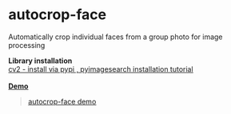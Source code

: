 # autocrop-face
Automatically crop individual faces from a group photo for image processing<br> 

<b>Library installation</b> <br>
<u>cv2<u> -  <a href="https://pypi.org/project/opencv-python/">install via pypi</a> , <a href="https://www.pyimagesearch.com/2018/09/19/pip-install-opencv/">pyimagesearch installation tutorial</a>
<br><br>
<b>Demo</b><br>
<blockquote class="imgur-embed-pub" lang="en" data-id="a/jrohv9z" data-context="false" ><a href="//imgur.com/a/jrohv9z">autocrop-face demo</a></blockquote><script async src="//s.imgur.com/min/embed.js" charset="utf-8"></script>
